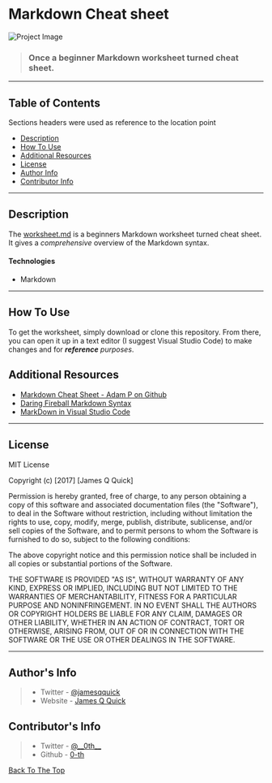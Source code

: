 # Markdown Cheat sheet

![Project Image](https://i.imgur.com/5Vq50PW.png)

> ### Once a beginner Markdown worksheet turned cheat sheet.

---


## Table of Contents
Sections headers were used as reference to the location point

- [Description](#description)
- [How To Use](#how-to-use)
- [Additional Resources](#additional-resources)
- [License](#license)
- [Author Info](#author's-info)
- [Contributor Info](#contributor's-info)
---

## Description

The [worksheet.md](https://github.com/jamesqquick/markdown-worksheet/blob/master/worksheet.md) is a beginners Markdown worksheet turned cheat sheet. It gives a _comprehensive_ overview of the Markdown syntax.
#### Technologies

- Markdown

---

## How To Use

To get the worksheet, simply download or clone this repository.  From there, you can open it up in a text editor (I suggest Visual Studio Code) to make changes and for _**reference** purposes_.


## Additional Resources
- [Markdown Cheat Sheet - Adam P on Github](https://github.com/adam-p/markdown-here/wiki/Markdown-Cheatsheet#images)
- [Daring Fireball Markdown Syntax](https://daringfireball.net/projects/markdown/syntax)
- [MarkDown in Visual Studio Code](https://code.visualstudio.com/docs/languages/markdown)

---

## License

MIT License

Copyright (c) [2017] [James Q Quick]

Permission is hereby granted, free of charge, to any person obtaining a copy
of this software and associated documentation files (the "Software"), to deal
in the Software without restriction, including without limitation the rights
to use, copy, modify, merge, publish, distribute, sublicense, and/or sell
copies of the Software, and to permit persons to whom the Software is
furnished to do so, subject to the following conditions:

The above copyright notice and this permission notice shall be included in all
copies or substantial portions of the Software.

THE SOFTWARE IS PROVIDED "AS IS", WITHOUT WARRANTY OF ANY KIND, EXPRESS OR
IMPLIED, INCLUDING BUT NOT LIMITED TO THE WARRANTIES OF MERCHANTABILITY,
FITNESS FOR A PARTICULAR PURPOSE AND NONINFRINGEMENT. IN NO EVENT SHALL THE
AUTHORS OR COPYRIGHT HOLDERS BE LIABLE FOR ANY CLAIM, DAMAGES OR OTHER
LIABILITY, WHETHER IN AN ACTION OF CONTRACT, TORT OR OTHERWISE, ARISING FROM,
OUT OF OR IN CONNECTION WITH THE SOFTWARE OR THE USE OR OTHER DEALINGS IN THE
SOFTWARE.

---

## Author's Info

> - Twitter - [@jamesqquick](https://twitter.com/jamesqquick)
> - Website - [James Q Quick](https://jamesqquick.com)

## Contributor's Info
> - Twitter - [@\_\_0th\_\_](https://twitter.com/__0th__)
> - Github - [0-th](https://github.com/0-th)

[Back To The Top](#markdown-cheat-sheet)
